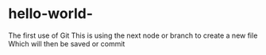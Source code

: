 # hello-world-
The first use of Git
This is using the next node or branch to create a new file
Which will then be saved or commit
